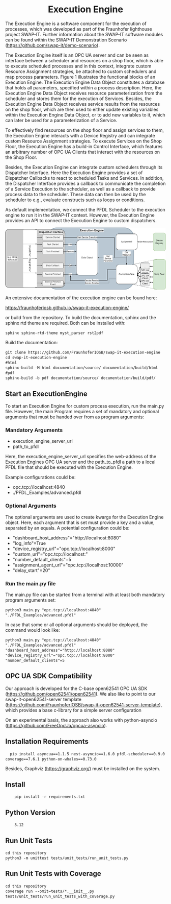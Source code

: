 <!--
Licensed under the MIT License.
For details on the licensing terms, see the LICENSE file.
SPDX-License-Identifier: MIT

Copyright 2023-2024 (c) Fraunhofer IOSB (Author: Florian Düwel)
-->
<div align="center">

# Execution Engine

</div>

The Execution Engine is a software component for the execution of processes, which was developed as part of the 
Fraunhofer lighthouse project SWAP-IT. Further information about the SWAP-IT software modules can be found within 
the SWAP-IT Demonstration Scenario (https://github.com/swap-it/demo-scenario).

The Execution Engine itself is an OPC UA server and can be seen as interface between a scheduler and resources on 
a shop floor, which is able to execute scheduled processes and in this context, integrate custom Resource Assignment 
strategies, be attached to custom schedulers and map process parameters. Figure 1 illustrates the functional blocks 
of an Execution Engine. The Execution Engine Data Object constitutes a database that holds all parameters, specified 
within a process description. Here, the Execution Engine Data Object receives resource parameterization from the 
scheduler and stores them for the execution of Services. Besides, the Execution Engine Data Object receives service 
results from the resources on the shop floor, which are then used to either update existing variables within the 
Execution Engine Data Object, or to add new variables to it, which can later be used for a parameterization of a Service.

To effectively find resources on the shop floor and assign services to them, the Execution Engine interacts with 
a Device Registry and can integrate custom Resource Assignment strategies. To execute Services on the Shop Floor, 
the Execution Engine has a build-in Control Interface, which features an arbitrary number of OPC UA Clients that 
interact with the resources on the Shop Floor.

Besides, the Execution Engine can integrate custom schedulers through its Dispatcher Interface. 
Here the Execution Engine provides a set of Dispatcher Callbacks to react to scheduled Tasks and Services. 
In addition, the Dispatcher Interface provides a callback to communicate the completion of a Service Execution 
to the scheduler, as well as a callback to provide process data to the scheduler. These data can then be used by 
the scheduler to e.g., evaluate constructs such as loops or conditions.

As default implementation, we connect the PFDL Scheduler to the execution engine to run it in the SWAP-IT context. 
However, the Execution Engine provides an API to connect the Execution Engine to custom dispatchers.

![Components of an Execution Engine](documentation/source/images/ExecutionEngineOverview.png)


An extensive documentation of the execution engine can be found here:

https://fraunhoferiosb.github.io/swap-it-execution-engine/

or build from the repository. To build the documentation, sphinx and the sphinx rtd theme are required. Both can be installed with:

    sphinx sphinx-rtd-theme myst_parser rst2pdf

Build the documentation:
    
    git clone https://github.com/FraunhoferIOSB/swap-it-execution-engine
    cd swap-it-execution-engine
    #html
    sphinx-build -M html documentation/source/ documentation/build/html
    #pdf
    sphinx-build -b pdf documentation/source/ documentation/build/pdf/



## Start an ExecutionEngine

To start an Execution Engine for custom process execution, run the main.py file. However, the main Program requires a set of mandatory 
and optional arguments that must be handed over from as program arguments:

### Mandatory Arguments

- execution_engine_server_url 
- path_to_pfdl

Here, the execution_engine_server_url specifies the web-address of the Execution Engines OPC UA server and the 
path_to_pfdl a path to a local PFDL file that should be executed with the Execution Engine.

Example configurations could be:
- opc.tcp://localhost:4840
- ./PFDL_Examples/advanced.pfdl


### Optional Arguments
The optional arguments are used to create kwargs for the Execution Engine object. Here, each argument that is set must provide
a key and a value, separated by an equals. A potential configuration could be:

- "dashboard_host_address"="http://localhost:8080"
- "log_info"=True
- "device_registry_url"="opc.tcp://localhost:8000"
- "custom_url"="opc.tcp://localhost:"
- "number_default_clients"=5
- "assignment_agent_url"="opc.tcp://localhost:10000"
- "delay_start"=20"

### Run the main.py file

The main.py file can be started from a terminal with at least both mandatory program arguments set:

    python3 main.py "opc.tcp://localhost:4840" "./PFDL_Examples/advanced.pfdl"

In case that some or all optional arguments should be deployed, the command would look like:

    python3 main.py "opc.tcp://localhost:4840" "./PFDL_Examples/advanced.pfdl" "dashboard_host_address"="http://localhost:8080" "device_registry_url"="opc.tcp://localhost:8000" "number_default_clients"=5

## OPC UA SDK Compatibility

Our approach is developed for the C-base open62541 OPC UA SDK (https://github.com/open62541/open62541). We also like to point to our swap-it-open62541-server template (https://github.com/FraunhoferIOSB/swap-it-open62541-server-template),
which provides a base c-library for a simple server configuration

On an experimental basis, the approach also works with python-asyncio (https://github.com/FreeOpcUa/opcua-asyncio).

## Installation Requirements
```
  pip install asyncua==1.1.5 nest-asyncio==1.6.0 pfdl-scheduler==0.9.0 coverage==7.6.1 python-on-whales==0.73.0
```
Besides, Graphviz (https://graphviz.org/) must be installed on the system.
## Install

```
    pip install -r requirements.txt
```

## Python Version

```
    3.12
```

## Run Unit Tests 
    
    cd this repository
    python3 -m unittest tests/unit_tests/run_unit_tests.py 

## Run Unit Tests with Coverage
    
    cd this repository
    coverage run --omit=tests/*,__init__.py tests/unit_tests/run_unit_tests_with_coverage.py
